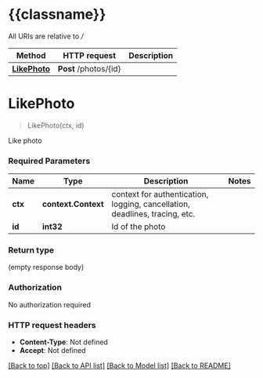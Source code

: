 # {{classname}}

All URIs are relative to */*

Method | HTTP request | Description
------------- | ------------- | -------------
[**LikePhoto**](LikePhotoApi.md#LikePhoto) | **Post** /photos/{id} | 

# **LikePhoto**
> LikePhoto(ctx, id)


Like photo

### Required Parameters

Name | Type | Description  | Notes
------------- | ------------- | ------------- | -------------
 **ctx** | **context.Context** | context for authentication, logging, cancellation, deadlines, tracing, etc.
  **id** | **int32**| Id of the photo | 

### Return type

 (empty response body)

### Authorization

No authorization required

### HTTP request headers

 - **Content-Type**: Not defined
 - **Accept**: Not defined

[[Back to top]](#) [[Back to API list]](../README.md#documentation-for-api-endpoints) [[Back to Model list]](../README.md#documentation-for-models) [[Back to README]](../README.md)

